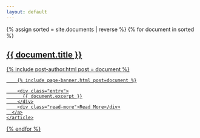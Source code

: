 ```yaml
---
layout: default
---
```


<div class="posts">
  {% assign sorted = site.documents | reverse %}
  {% for document in sorted %}
    <article class="post">
      <a href="{{ site.baseurl }}{{ document.url }}">
        <h1>{{ document.title }}</h1>
        {% include post-author.html post = document %}

        {% include page-banner.html post=document %}

        <div class="entry">
          {{ document.excerpt }}
        </div>
        <div class="read-more">Read More</div>
      </a>
    </article>
  {% endfor %}
</div>